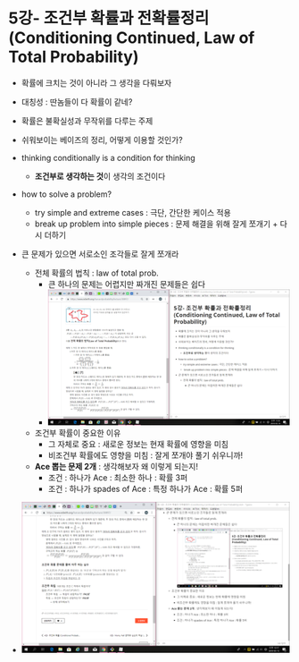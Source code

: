 # 5강- 조건부 확률과 전확률정리 (Conditioning Continued, Law of Total Probability)

- 확률에 크치는 것이 아니라 그 생각을 다뤄보자
- 대칭성 : 딴놈들이 다 확률이 같네?
- 확률은 불확실성과 무작위를 다루는 주제
- 쉬워보이는 베이즈의 정리, 어떻게 이용할 것인가?

- thinking conditionally is a condition for thinking 
  - **조건부로 생각하는 것**이 생각의 조건이다

- how to solve a problem?
  - try simple and extreme cases : 극단, 간단한 케이스 적용
  -  break up problem into simple pieces : 문제 해결을 위해 잘게 쪼개기 + 다시 더하기
- 큰 문제가 있으면 서로소인 조각들로 잘게 쪼개라
  - 전체 확률의 법칙 : law of total prob.
    - 큰 하나의 문제는 어렵지만 짜개진 문제들은 쉽다
    - ![1557845886046](1557845886046.png)
  - 조건부 확률이 중요한 이유
    - 그 자체로 중요 : 새로운 정보는 현재 확률에 영향을 미침
    - 비조건부 확률에도 영향을 미침 : 잘게 쪼개야 풀기 쉬우니까!
  - **Ace 뽑는 문제 2개** : 생각해보자 왜 이렇게 되는지!
    - 조건 : 하나가 Ace : 최소한 하나 : 확률 3퍼
    - 조건 : 하나가 spades of Ace : 특정 하나가 Ace : 확률 5퍼
- ![1557847028865](1557847028865.png)